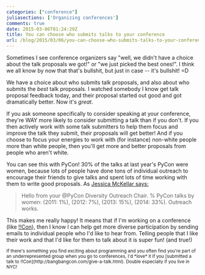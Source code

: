 ```yaml
---
categories: ["conference"]
juliasections: ['Organizing conferences']
comments: true
date: 2015-03-06T01:24:29Z
title: You can choose who submits talks to your conference
url: /blog/2015/03/06/you-can-choose-who-submits-talks-to-your-conference/
---
```


Sometimes I see conference organizers say "well, we didn't have a choice about
the talk proposals we got!" or "we just picked the best ones!". I think we all
know by now that that's bullshit, but just in case -- it's bullshit! =D

We have a choice about who submits talk proposals, and also about who submits
the *best* talk proposals. I watched somebody I know get talk proposal feedback
today, and their proposal started out good and got dramatically better. Now
it's *great*.

If you ask someone specifically to consider speaking at your conference,
they're WAY more likely to consider submitting a talk than if you don't. If you
then actively work with some talk submitters to help them focus and improve the
talk they submit, their proposals will get better! And if you choose to focus
your energies to work with (for instance) non-white people more than white
people, then you'll get more and better proposals from people who aren't white.

You can see this with PyCon! 30% of the talks at last year's PyCon were women,
because lots of people have done tons of individual outreach to encourage their
friends to give talks and spent lots of time working with them to write good
proposals. As [Jessica McKellar says:](https://twitter.com/jessicamckellar/status/413009020522221568)

> Hello from your @PyCon Diversity Outreach Chair. % PyCon talks by women:
> (2011: 1%), (2012: 7%), (2013: 15%), (2014: 33%). Outreach works.

This makes me really happy! It means that if I'm working on a conference (like
[!!Con](http://bangbangcon.com)), then I know I can help get more diverse
participation by sending emails to individual people who I'd like to hear from.
Telling people that I like their work and that I'd like for them to talk about
it is super fun! (and true!)

<small>
If there's something you find exciting about programming and you often find
you're part of an underrepresented group when you go to conferences, I'd *love*
it if you [submitted a talk to !!Con](http://bangbangcon.com/give-a-talk.html).
Double especially if you live in NYC!
</small>
